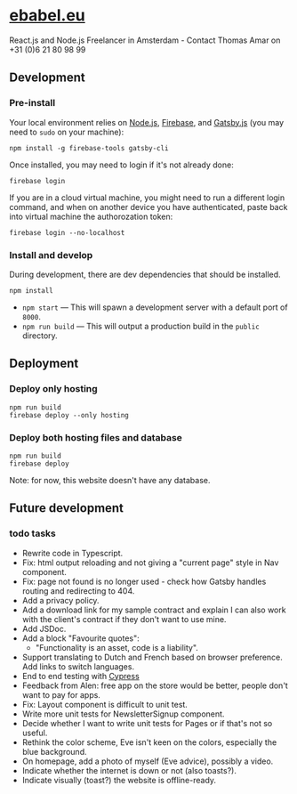 # [ebabel.eu](https://ebabel.eu)
React.js and Node.js Freelancer in Amsterdam - Contact Thomas Amar on +31 (0)6 21 80 98 99

## Development

### Pre-install
Your local environment relies on [Node.js](https://nodejs.org), [Firebase](https://firebase.google.com/), and [Gatsby.js](https://www.gatsbyjs.org) (you may need to `sudo` on your machine):

```
npm install -g firebase-tools gatsby-cli
```

Once installed, you may need to login if it's not already done:

```
firebase login
```

If you are in a cloud virtual machine, you might need to run a different login command, and when on another device you have authenticated, paste back into virtual machine the authorozation token:

```
firebase login --no-localhost
```

### Install and develop
During development, there are dev dependencies that should be installed.

```
npm install
```

- `npm start` — This will spawn a development server with a default port of `8000`.
- `npm run build` — This will output a production build in the `public` directory.

## Deployment

### Deploy only hosting
```
npm run build
firebase deploy --only hosting
```

### Deploy both hosting files and database
```
npm run build
firebase deploy
```

Note: for now, this website doesn't have any database.

## Future development

### todo tasks
- Rewrite code in Typescript.
- Fix: html output reloading and not giving a "current page" style in Nav component.
- Fix: page not found is no longer used - check how Gatsby handles routing and redirecting to 404.
- Add a privacy policy.
- Add a download link for my sample contract and explain I can also work with the client's contract if they don't want to use mine.
- Add JSDoc.
- Add a block "Favourite quotes":
  - "Functionality is an asset, code is a liability".
- Support translating to Dutch and French based on browser preference. Add links to switch languages.
- End to end testing with [Cypress](https://www.gatsbyjs.org/docs/end-to-end-testing/)
- Feedback from Alen: free app on the store would be better, people don't want to pay for apps.
- Fix: Layout component is difficult to unit test.
- Write more unit tests for NewsletterSignup component.
- Decide whether I want to write unit tests for Pages or if that's not so useful.
- Rethink the color scheme, Eve isn't keen on the colors, especially the blue background.
- On homepage, add a photo of myself (Eve advice), possibly a video.
- Indicate whether the internet is down or not (also toasts?).
- Indicate visually (toast?) the website is offline-ready.

